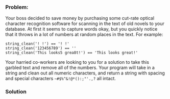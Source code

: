 ### Problem:
<p>Your boss decided to save money by purchasing some cut-rate optical character recognition software for scanning in the text of old novels to your database. At first it seems to capture words okay, but you quickly notice that it throws in a lot of numbers at random places in the text. For example:</p>
<pre><code class="language-python">string_clean(<span class="hljs-string">&apos;! !&apos;</span>) == <span class="hljs-string">&apos;! !&apos;</span>
string_clean(<span class="hljs-string">&apos;123456789&apos;</span>) == <span class="hljs-string">&apos;&apos;</span>
string_clean(<span class="hljs-string">&apos;This looks5 grea8t!&apos;</span>) == <span class="hljs-string">&apos;This looks great!&apos;</span>
</code></pre>
<pre style="display: none;"><code class="language-javascript">stringClean(<span class="hljs-string">&apos;! !&apos;</span>) == <span class="hljs-string">&apos;! !&apos;</span>
stringClean(<span class="hljs-string">&apos;123456789&apos;</span>) == <span class="hljs-string">&apos;&apos;</span>
stringClean(<span class="hljs-string">&apos;This looks5 grea8t!&apos;</span>) == <span class="hljs-string">&apos;This looks great!&apos;</span>
</code></pre>
<p>Your harried co-workers are looking to you for a solution to take this garbled text and remove all of the numbers. Your program will take in a string and clean out all numeric characters, and return a string with spacing and special characters <code>~#$%^&amp;!@*():;&quot;&apos;.,?</code> all intact.</p>

### Solution